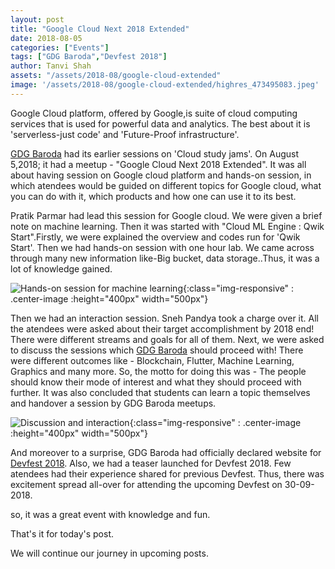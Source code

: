 ```yaml
---
layout: post
title: "Google Cloud Next 2018 Extended"
date: 2018-08-05
categories: ["Events"]
tags: ["GDG Baroda","Devfest 2018"]
author: Tanvi Shah
assets: "/assets/2018-08/google-cloud-extended"
image: '/assets/2018-08/google-cloud-extended/highres_473495083.jpeg'
---
```


Google Cloud platform, offered by Google,is suite of cloud computing services that is used for powerful data and analytics. The best about it is 'serverless-just code' and 'Future-Proof infrastructure'.

[GDG Baroda](https://gdgbaroda.com) had its earlier sessions on 'Cloud study jams'. On August 5,2018; it had a meetup - "Google Cloud Next 2018 Extended". It was all about having session on Google cloud platform and hands-on session, in which atendees would be guided on different topics for Google cloud, what you can do with it, which products and how one can use it to its best.

Pratik Parmar had lead this session for Google cloud. We were given a brief note on machine learning. Then it was started with "Cloud ML Engine : Qwik Start".Firstly, we were explained the overview and codes run for 'Qwik Start'. Then we had hands-on session with one hour lab. We came across through many new information like-Big bucket, data storage..Thus, it was a lot of knowledge gained.

![Hands-on session for machine learning]({{page.assets}}/highres_473495083.jpeg){:class="img-responsive" : .center-image :height="400px" width="500px"}

Then we had an interaction session. Sneh Pandya took a charge over it. All the atendees were asked about their target accomplishment by 2018 end! There were different streams and goals for all of them. Next, we were asked to discuss the sessions which [GDG Baroda](https://gdgbaroda.com) should proceed with! There were different outcomes like - Blockchain, Flutter, Machine Learning, Graphics and many more. So, the motto for doing this was - The people should know their mode of interest and what they should proceed with further. It was also concluded that students can learn a topic themselves and handover a session by GDG Baroda meetups.

![Discussion and interaction]({{page.assets}}/highres_473495071.jpeg){:class="img-responsive" : .center-image :height="400px" width="500px"}

And moreover to a surprise, GDG Baroda had officially declared website for [Devfest 2018](https://devfest.gdgbaroda.com/). Also, we had a teaser launched for Devfest 2018. Few atendees had their experience shared for previous Devfest. Thus, there was excitement spread all-over for attending the upcoming Devfest on 30-09-2018.

so, it was a great event with knowledge and fun.

That's it for today's post.

We will continue our journey in upcoming posts.
